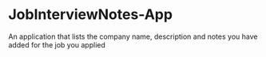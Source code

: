# JobInterviewNotes-App
An application that lists the company name, description and notes you have added for the job you applied
